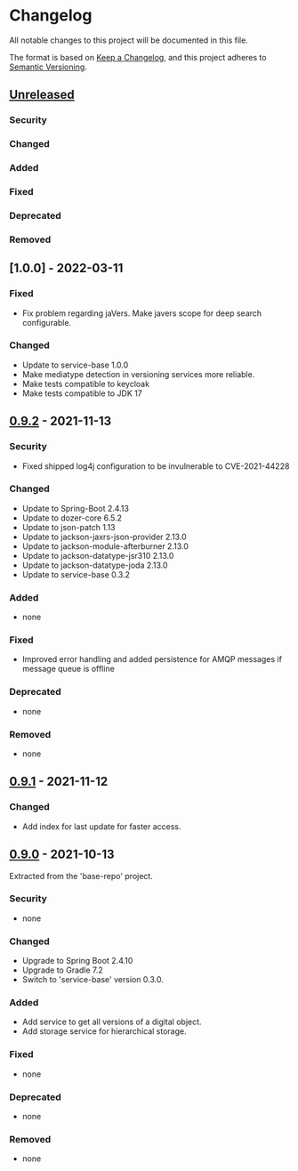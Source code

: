# Changelog
All notable changes to this project will be documented in this file.

The format is based on [Keep a Changelog](https://keepachangelog.com/en/1.0.0/),
and this project adheres to [Semantic Versioning](https://semver.org/spec/v2.0.0.html).

## [Unreleased]

### Security

### Changed

### Added

### Fixed

### Deprecated

### Removed

## [1.0.0] - 2022-03-11

### Fixed
- Fix problem regarding jaVers. Make javers scope for deep search configurable.

### Changed
 - Update to service-base 1.0.0
 - Make mediatype detection in versioning services more reliable.
 - Make tests compatible to keycloak
 - Make tests compatible to JDK 17 

## [0.9.2] - 2021-11-13

### Security
 - Fixed shipped log4j configuration to be invulnerable to CVE-2021-44228

### Changed
 - Update to Spring-Boot 2.4.13
 - Update to dozer-core 6.5.2
 - Update to json-patch 1.13
 - Update to jackson-jaxrs-json-provider 2.13.0
 - Update to jackson-module-afterburner 2.13.0
 - Update to jackson-datatype-jsr310 2.13.0
 - Update to jackson-datatype-joda 2.13.0
 - Update to service-base 0.3.2

### Added
- none

### Fixed
- Improved error handling and added persistence for AMQP messages if message queue is offline

### Deprecated
- none

### Removed
- none

## [0.9.1] - 2021-11-12

### Changed
- Add index for last update for faster access.

## [0.9.0] - 2021-10-13
Extracted from the 'base-repo' project.

### Security
- none

### Changed
- Upgrade to Spring Boot 2.4.10
- Upgrade to Gradle 7.2
- Switch to 'service-base' version 0.3.0.

### Added
- Add service to get all versions of a digital object.
- Add storage service for hierarchical storage.

### Fixed
- none

### Deprecated
- none

### Removed
- none

[Unreleased]: https://github.com/kit-data-manager/service-base/compare/v0.9.2...HEAD
[0.9.2]: https://github.com/kit-data-manager/service-base/compare/v0.9.1...0.9.2
[0.9.1]: https://github.com/kit-data-manager/service-base/compare/v0.9.0...0.9.1
[0.9.0]: https://github.com/kit-data-manager/service-base/releases/tag/v0.9.0
